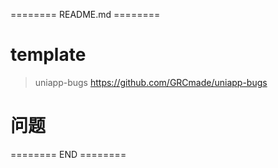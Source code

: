 ======== README.md ========

# template
> uniapp-bugs https://github.com/GRCmade/uniapp-bugs

# 问题



======== END ========